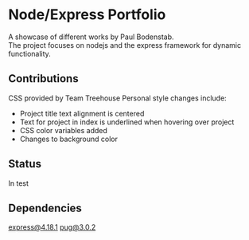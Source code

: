 # **Node/Express Portfolio**
A showcase of different works by Paul Bodenstab.
<br>
The project focuses on nodejs and the express framework for dynamic functionality.

## Contributions
CSS provided by Team Treehouse
Personal style changes include:
- Project title text alignment is centered
- Text for project in index is underlined when hovering over project
- CSS color variables added
- Changes to background color

## Status
In test

## Dependencies
express@4.18.1
pug@3.0.2